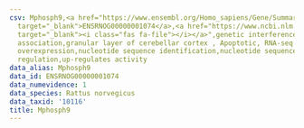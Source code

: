```yaml
---
csv: Mphosph9,<a href="https://www.ensembl.org/Homo_sapiens/Gene/Summary?db=core;g=ENSRNOG00000001074"
  target="_blank">ENSRNOG00000001074</a>,<a href="https://www.ncbi.nlm.nih.gov/pubmed/30467350"
  target="_blank"><i class="fas fa-file"></i></a>",genetic interference,functional
  association,granular layer of cerebellar cortex , Apoptotic, RNA-seq assay, hsf-1
  overexpression,nucleotide sequence identification,nucleotide sequence identification,transcriptional
  regulation,up-regulates activity
data_alias: Mphosph9
data_id: ENSRNOG00000001074
data_numevidence: 1
data_species: Rattus norvegicus
data_taxid: '10116'
title: Mphosph9
---
```


